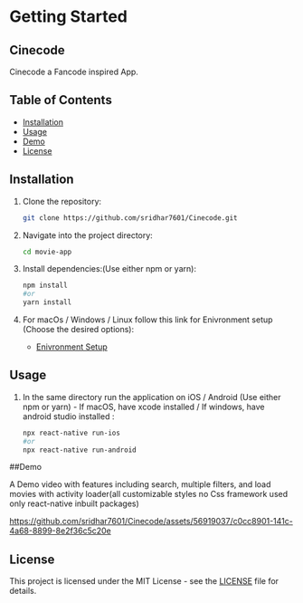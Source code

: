 # Getting Started
## Cinecode

Cinecode a Fancode inspired App.

## Table of Contents

- [Installation](#installation)
- [Usage](#usage)
- [Demo](#demo)
- [License](#license)

## Installation

1. Clone the repository:

   ```bash
   git clone https://github.com/sridhar7601/Cinecode.git
2. Navigate into the project directory:

   ```bash
   cd movie-app
3. Install dependencies:(Use either npm or yarn):

   ```bash
   npm install
   #or
   yarn install

4. For macOs / Windows / Linux follow this link for Enivronment setup (Choose the desired options):
     - [Enivronment Setup](https://reactnative.dev/docs/environment-setup)

 ## Usage

1. In the same directory run the application on iOS / Android (Use either npm or yarn) - If macOS, have xcode installed / If windows, have android studio installed :

    ```bash
    npx react-native run-ios
    #or
    npx react-native run-android


##Demo

A Demo video with features including search, multiple filters, and load movies with activity loader(all customizable styles no Css framework used only react-native inbuilt packages)

https://github.com/sridhar7601/Cinecode/assets/56919037/c0cc8901-141c-4a68-8899-8e2f36c5c20e



## License

This project is licensed under the MIT License - see the [LICENSE](LICENSE) file for details.

